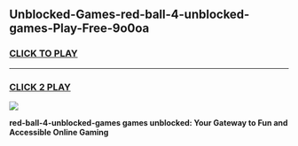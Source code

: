 
## Unblocked-Games-red-ball-4-unblocked-games-Play-Free-9o0oa
<h3>
<a href="https://premium76.site?title=red-ball-4-unblocked-games&ref=21A">CLICK TO PLAY</a></h3>
<hr>

<h3>
<a href="https://premium76.site?title=red-ball-4-unblocked-games&ref=21A">CLICK 2 PLAY</a>
  
</h3>

<a href="https://premium76.site?title=red-ball-4-unblocked-games&ref=21A"><img src="https://clearcache.store/games.png"></a>


**red-ball-4-unblocked-games games unblocked: Your Gateway to Fun and Accessible Online Gaming**
